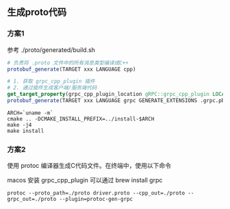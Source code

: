 ## 生成proto代码
### 方案1

参考 ./proto/generated/build.sh

```cmake
# 负责将 .proto 文件中的所有消息类型编译成C++
protobuf_generate(TARGET xxx LANGUAGE cpp)

# 1. 获取 grpc_cpp_plugin 插件
# 2. 通过插件生成客户端/服务端代码
get_target_property(grpc_cpp_plugin_location gRPC::grpc_cpp_plugin LOCATION)
protobuf_generate(TARGET xxx LANGUAGE grpc GENERATE_EXTENSIONS .grpc.pb.h .grpc.pb.cc PLUGIN "protoc-gen-grpc=${grpc_cpp_plugin_location}")
```

```shell
ARCH=`uname -m`
cmake .. -DCMAKE_INSTALL_PREFIX=../install-$ARCH
make -j4
make install
```

### 方案2
使用 protoc 编译器生成C代码文件。在终端中，使用以下命令

macos 安装  grpc_cpp_plugin 可以通过 brew install grpc

```shell
protoc --proto_path=./proto driver.proto --cpp_out=./proto --grpc_out=./proto --plugin=protoc-gen-grpc
```
